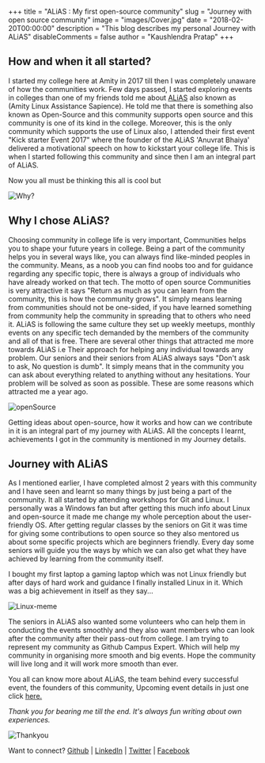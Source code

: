 +++
title = "ALiAS : My first open-source community"
slug = "Journey with open source community"
image = "images/Cover.jpg"
date = "2018-02-20T00:00:00"
description = "This blog describes my personal Journey with ALiAS"
disableComments = false
author = "Kaushlendra Pratap"
+++

## How and when it all started?
 I started my college here at Amity in 2017 till then I was completely unaware of how the communities work. Few days passed, I started exploring events in colleges than one of my friends told me about [ALiAS](http://asetalias.in/) also known as (Amity Linux Assistance Sapience). He told me that there is something also known as Open-Source and this community supports open source and this community is one of its kind in the college. Moreover, this is the only community which supports the use of Linux also, I attended their first event "Kick starter Event 2017" where the founder of the ALiAS 'Anuvrat Bhaiya' delivered a motivational speech on how to kickstart your college life. This is when I started following this community and since then I am an integral part of ALiAS.

 Now you all must be thinking this all is cool but

 ![Why?](/img/Why.gif)

## Why I chose ALiAS?


 Choosing community in college life is very important, Communities helps you to shape your future years in college. Being a part of the community helps you in several ways like, you can always find like-minded peoples in the community. Means, as a noob you can find noobs too and for guidance regarding any specific topic, there is always a group of individuals who have already worked on that tech. The motto of open source Communities is very attractive it says "Return as much as you can learn from the community, this is how the community grows". It simply means learning from communities should not be one-sided, if you have learned something from community help the community in spreading that to others who need it. ALiAS is following the same culture they set up weekly meetups, monthly events on any specific tech demanded by the members of the community and all of that is free. There are several other things that attracted me more towards ALiAS i.e Their approach for helping any individual towards any problem. Our seniors and their seniors from ALiAS always says "Don't ask to ask, No question is dumb". It simply means that in the community you can ask about everything related to anything without any hesitations. Your problem will be solved as soon as possible. These are some reasons which attracted me a year ago.

![openSource](/img/opens.jpg)

 Getting ideas about open-source, how it works and how can we contribute in it is an integral part of my journey with ALiAS. All the concepts I learnt, achievements I got in the community is mentioned in my Journey details.

## Journey with ALiAS
 As I mentioned earlier, I have completed almost 2 years with this community and I have seen and learnt so many things by just being a part of the community. It all started by attending workshops for Git and Linux. I personally was a Windows fan but after getting this much info about Linux and open-source it made me change my whole perception about the user-friendly OS. After getting regular classes by the seniors on Git it was time for giving some contributions to open source so they also mentored us about some specific projects which are beginners friendly. Every day some seniors will guide you the ways by which we can also get what they have achieved by learning from the community itself.

 I bought my first laptop a gaming laptop which was not Linux friendly but after days of hard work and guidance I finally installed Linux in it. Which was a big achievement in itself as they say...

  ![Linux-meme](/img/Meme.png)

 The seniors in ALiAS also wanted some volunteers who can help them in conducting the events smoothly and they also want members who can look after the community after their pass-out from college. I am trying to represent my community as Github Campus Expert. Which will help my community in organising more smooth and big events. Hope the community will live long and it will work more smooth than ever.


 You all can know more about ALiAS, the team behind every successful event, the founders of this community, Upcoming event details in just one click [here.](http://asetalias.in/)

 *Thank you for bearing me till the end. It's always fun writing about own experiences.*

 ![Thankyou](/img/Thankyou.gif)

 Want to connect?
 [Github](https://github.com/Kaushl2208) | [LinkedIn](https://www.linkedin.com/in/kaushlendra-pratap-a523b9170/) | [Twitter](https://twitter.com/Kaushle92904808) | [Facebook](https://www.facebook.com/kaushlendra.pratap.52)
